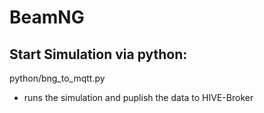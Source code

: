 # BeamNG

## Start Simulation via python:
python/bng_to_mqtt.py
- runs the simulation and puplish the data to HIVE-Broker
  
